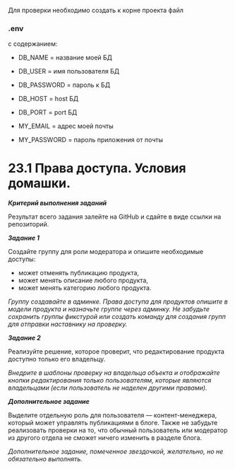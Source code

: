 Для проверки необходимо создать к корне проекта файл 
### **.env**

с содержанием:

* DB_NAME = название моей БД
* DB_USER = имя пользователя БД
* DB_PASSWORD = пароль к БД
* DB_HOST = host БД
* DB_PORT = port БД


* MY_EMAIL = адрес моей почты
* MY_PASSWORD = пароль приложения от почты

# **23.1 Права доступа. Условия домашки.**


_**Критерий выполнения заданий**_

Результат всего задания залейте на GitHub и сдайте в виде ссылки на репозиторий.


**_Задание 1_**

Создайте группу для роли модератора и опишите необходимые доступы:

* может отменять публикацию продукта,
* может менять описание любого продукта,
* может менять категорию любого продукта.

_Группу создавайте в админке. Права доступа для продуктов опишите в модели продукта и назначьте группе через админку. Не забудьте сохранить группы фикстурой или создать команду для создания групп для отправки наставнику на проверку._

**_Задание 2_**

Реализуйте решение, которое проверит, что редактирование продукта доступно только его владельцу.

_Внедрите в шаблоны проверку на владельца объекта и отображайте кнопки редактирования только пользователям, которые являются владельцами (если пользователь не наделен другими правами)._

**_Дополнительное задание_**

Выделите отдельную роль для пользователя — контент-менеджера, который может управлять публикациями в блоге. Также не забудьте реализовать проверки на то, что обычный пользователь или модератор из другого отдела не сможет ничего изменить в разделе блога.

_Дополнительное задание, помеченное звездочкой, желательно, но не обязательно выполнять._
